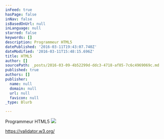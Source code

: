 ```yaml
---
inFeed: true
hasPage: false
inNav: false
isBasedOnUrl: null
inLanguage: null
starred: false
keywords: []
description: Programmeur HTML5
datePublished: '2016-03-11T19:43:07.740Z'
dateModified: '2016-03-11T15:48:15.696Z'
title: HTML5
author: []
sourcePath: _posts/2016-03-09-4b52299d-ddc3-4718-af85-7c6c4969069c.md
published: true
authors: []
publisher:
  name: null
  domain: null
  url: null
  favicon: null
_type: Blurb

---
```

Programmeur HTML5
![](https://the-grid-user-content.s3-us-west-2.amazonaws.com/f2b1ec62-09a8-4f89-a1b5-793f6e2fb0e4.png)

https://validator.w3.org/